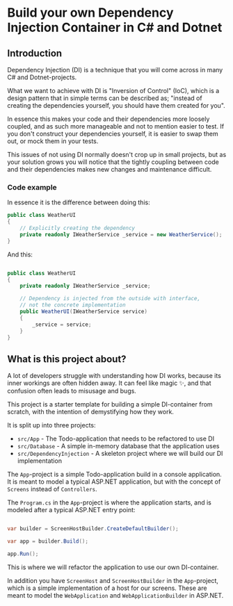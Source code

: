 # Build your own Dependency Injection Container in C# and Dotnet

## Introduction

Dependency Injection (DI) is a technique that you will come across in many C# and Dotnet-projects.

What we want to achieve with DI is "Inversion of Control" (IoC), which is a design pattern that in simple terms can be described as; "instead of creating the dependencies yourself, you should have them created for you".

In essence this makes your code and their dependencies more loosely coupled, and as such more manageable and not to mention easier to test. If you don't construct your dependencies yourself, it is easier to swap them out, or mock them in your tests.

This issues of not using DI normally doesn't crop up in small projects, but as your solution grows you will notice that the tightly coupling between code and their dependencies makes new changes and maintenance difficult.

### Code example

In essence it is the difference between doing this:

```csharp
public class WeatherUI
{
    // Explicitly creating the dependency
    private readonly IWeatherService _service = new WeatherService();
}
```

And this:

```csharp

public class WeatherUI
{
    private readonly IWeatherService _service;

    // Dependency is injected from the outside with interface,
    // not the concrete implementation
    public WeatherUI(IWeatherService service)
    {
        _service = service;
    }
}
```

## What is this project about?

A lot of developers struggle with understanding how DI works, because its inner workings are often hidden away. It can feel like magic ✨, and that confusion often leads to misusage and bugs.

This project is a starter template for building a simple DI-container from scratch, with the intention of demystifying how they work.

It is split up into three projects:

- `src/App` - The Todo-application that needs to be refactored to use DI
- `src/Database` - A simple in-memory database that the application uses
- `src/DependencyInjection` - A skeleton project where we will build our DI implementation

The `App`-project is a simple Todo-application build in a console application. It is meant to model a typical ASP.NET application, but with the concept of `Screens` instead of `Controllers`.

The `Program.cs` in the `App`-project is where the application starts, and is modeled after a typical ASP.NET entry point:

```csharp

var builder = ScreenHostBuilder.CreateDefaultBuilder();

var app = builder.Build();

app.Run();
```

This is where we will refactor the application to use our own DI-container.

In addition you have `ScreenHost` and `ScreenHostBuilder` in the `App`-project, which is a simple implementation of a host for our screens. These are meant to model the `WebApplication` and `WebApplicationBuilder` in ASP.NET.
